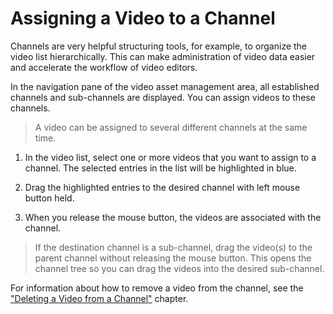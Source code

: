 # Assigning a Video to a Channel

Channels are very helpful structuring tools, for example, to organize the video list hierarchically. This can make administration of video data easier and accelerate the workflow of video editors.

In the navigation pane of the video asset management area, all established channels and sub-channels are displayed. You can assign videos to these channels.

> A video can be assigned to several different channels at the same time.

1. In the video list, select one or more videos that you want to assign to a channel. The selected entries in the list will be highlighted in blue.

2. Drag the highlighted entries to the desired channel with left mouse button held.

3. When you release the mouse button, the videos are associated with the channel.

> If the destination channel is a sub-channel, drag the video(s) to the parent channel without releasing the mouse button. 
This opens the channel tree so you can drag the videos into the desired sub-channel.

For information about how to remove a video from the channel, see the ["Deleting a Video from a Channel"](../deletevideo/deletevideochannel.md) chapter.
